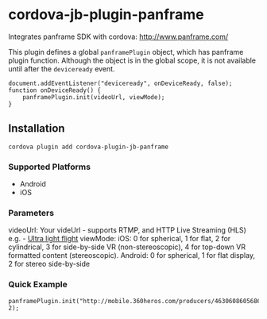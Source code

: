 # cordova-jb-plugin-panframe
Integrates panframe SDK with cordova: http://www.panframe.com/

This plugin defines a global `panframePlugin` object, which has panframe plugin function.
Although the object is in the global scope, it is not available until after the `deviceready` event.

    document.addEventListener("deviceready", onDeviceReady, false);
    function onDeviceReady() {
    	panframePlugin.init(videoUrl, viewMode);
    }

## Installation

    cordova plugin add cordova-plugin-jb-panframe

### Supported Platforms

- Android
- iOS

### Parameters
videoUrl: Your videUrl - supports RTMP, and HTTP Live Streaming (HLS) e.g. - [Ultra light flight](http://mobile.360heros.com/producers/4630608605686575/9813601418398322/video/video_31b451b7ca49710719b19d22e19d9e60.mp4)
viewMode:
	iOS:
		0 for spherical,
        1 for flat,
        2 for cylindrical,
        3 for side-by-side VR (non-stereoscopic),
        4 for top-down VR formatted content (stereoscopic).
    Android:
    	0 for spherical,
		1 for flat display,
		2 for stereo side-by-side


### Quick Example

    panframePlugin.init("http://mobile.360heros.com/producers/4630608605686575/9813601418398322/video/video_31b451b7ca49710719b19d22e19d9e60.mp4", 2);

